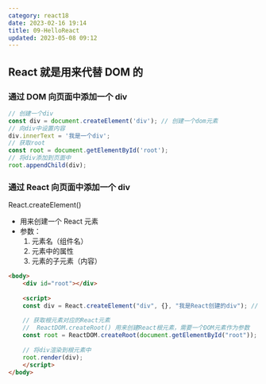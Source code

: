 ```yaml
---
category: react18
date: 2023-02-16 19:14
title: 09-HelloReact
updated: 2023-05-08 09:12
---
```


## React 就是用来代替 DOM 的

### 通过 DOM 向页面中添加一个 div

```js
// 创建一个div
const div = document.createElement('div'); // 创建一个dom元素
// 向div中设置内容
div.innerText = '我是一个div';
// 获取root
const root = document.getElementById('root');
// 将div添加到页面中
root.appendChild(div);
```

### 通过 React 向页面中添加一个 div

React.createElement()

-   用来创建一个 React 元素
-   参数：
    1. 元素名（组件名）
    2. 元素中的属性
    3. 元素的子元素（内容）

```html
<body>
    <div id="root"></div>
    
    <script>
    const div = React.createElement("div", {}, "我是React创建的div"); // 创建一个React元素
    
    // 获取根元素对应的React元素
    //  ReactDOM.createRoot() 用来创建React根元素，需要一个DOM元素作为参数
    const root = ReactDOM.createRoot(document.getElementById("root"));
    
    // 将div渲染到根元素中
    root.render(div);
    </script>
</body>
```